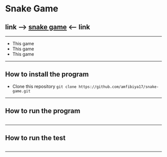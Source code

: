 # Snake Game

## link  --> [snake game](https://snake-----game.herokuapp.com/) <-- link

---

- This game 
- This game
- This game


---

## How to install the program

- Clone this repository `git clone https://github.com/amfibiya17/snake-game.git`


---

## How to run the program

```shell

```

---

## How to run the test

```shell

```

---